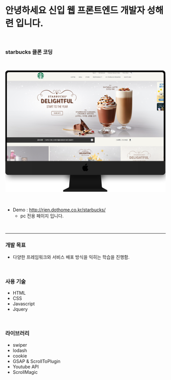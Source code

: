 # 안녕하세요 신입 웹 프론트엔드 개발자 성해련 입니다.

<br>

### starbucks 클론 코딩

<br>

![starbucks](./main.png)

<br>

- Demo : http://rien.dothome.co.kr/starbucks/
  - pc 전용 페이지 입니다.

<br>

---

### 개발 목표
  - 다양한 프레임워크와 서비스 배포 방식을 익히는 학습을 진행함.

  <br>

### 사용 기술
  - HTML
  - CSS
  - Javascript
  - Jquery

  <br>

### 라이브러리
  - swiper
  - lodash
  - cookie
  - GSAP & ScrollToPlugin
  - Youtube API
  - ScrollMagic

  <br>

